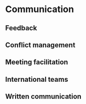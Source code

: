 # Communication

## Feedback

## Conflict management

## Meeting facilitation

## International teams

## Written communication